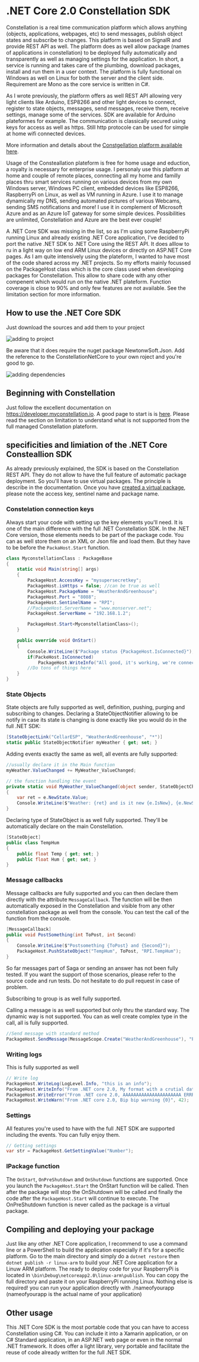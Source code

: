 # .NET Core 2.0 Constellation SDK
Constellation is a real time communication platform which allows anything (objects, applications, webpages, etc) to send messages, publish object states and subscribe to changes. This platform is based on SignalR and provide REST API as well. The platform does as well allow package (names of applications in constellation) to be deployed fully automatically and transparently as well as managing settings for the application. In short, a service is running and takes care of the plumbing, download packages, install and run them in a user context. The platform is fully functional on Windows as well on Linux for both the server and the client side. Requirement are Mono as the core service is written in C#. 

As I wrote previously, the platform offers as well REST API allowing very light clients like Arduino, ESP8266 and other light devices to connect, register to state objects, messages, send messages, receive them, receive settings, manage some of the services. SDK are available for Arduino plateformes for example. The communication is classically secured using keys for access as well as https. Still http protocole can be used for simple at home wifi connected devices.

More information and details about the [Constgellation platform available here](https://developer.myconstellation.io/plateforme/).

Usage of the Consteallation plateform is free for home usage and eduction, a royalty is necessary for enterprise usage. I personaly use this platform at home and couple of remote places, connecting all my home and familly places thru smart services running on various devices from my own Windows server, Windows PC client, embedded devices like ESP8266, RaspberryPi on Linux, as well as VM running in Azure. I use it to manage dynamically my DNS, sending automated pictures of various Webcams, sending SMS notifications and more! I use it in complement of Microsoft Azure and as an Azure IoT gateway for some simple devices. Possibilities are unlimited, Constellation and Azure are the best ever couple!

A .NET Core SDK was missing in the list, so as I'm using some RaspberryPi running Linux and already existing .NET Core application, I've decided to port the native .NET SDK to .NET Core using the REST API. It does alllow to ru in a light way on low end ARM Linux devices or directly on ASP.NET Core pages. As I am quite intensively using the plateform, I wanted to have most of the code shared across my .NET projects. So my efforts mainly focussed on the PackageHost class which is the core class used when developing packages for Constellation. This allow to share code with any other compenent which would run on the native .NET plateform. Function coverage is close to 90% and only few features are not available. See the limitation section for more information.  

## How to use the .NET Core SDK
Just download the sources and add them to your project

![adding to project](./docs/project.png)

Be aware that it does require the nuget package NewtonwSoft.Json.
Add the reference to the ConstellationNetCore to your own roject and you're good to go.

![adding dependencies](./docs/project2.png)

## Beginning with Constellation
Just follow the excellent documentation on https://developer.myconstellation.io. A good page to start is is [here](https://developer.myconstellation.io/getting-started/creez-votre-premier-package-constellation-en-csharp/). Please read the section on limitation to understand what is not supported from the full managed Constellation plateform.

## specificities and limiation of the .NET Core Consteallion SDK
As already previously explained, the SDK is based on the Constellation REST API. They do not allow to have the full feature of automatic package deployment. So you'll have to use virtual packages. The principle is  describe in the documentation. Once you have [created a virtual package](https://developer.myconstellation.io/concepts/sentinels-packages-virtuels/), please note the access key, sentinel name and package name.

### Constelation connection keys 
Always start your code with setting up the key elements you'll need. It is one of the main difference with the full .NET Constellation SDK. In the .NET Core version, those elements needs to be part of the package code. You can as well store them on an XML or Json file and load them. But they have to be before the ```PackaHost.Start``` function.

```C#
class MyconstellationClass : PackageBase
{
    static void Main(string[] args)
    {
        PackageHost.AccessKey = "mysupersecretkey";
        PackageHost.isHttps = false; //can be true as well
        PackageHost.PackageName = "WeatherAndGreenhouse";
        PackageHost.Port = "8088";
        PackageHost.SentinelName = "RPI";
        //PackageHost.ServerName = "www.monserver.net";
        PackageHost.ServerName = "192.168.1.2";

        PackageHost.Start<MyconstellationClass>();        
    }

    public override void OnStart()
    {
        Console.WriteLine($"Package status {PackageHost.IsConnected}");
        if(PackeHost.IsConnected)
            PackageHost.WriteInfo("All good, it's working, we're connected");
        //Do tons of things here
    }
}
``` 

### State Objects 
State objects are fully supported as well, definition, pushing, purging and subscribing to changes.
Declaring a StateObjectNotifier allowing to be notify in case its state is changing is done exactly like you would do in the full .NET SDK:
```C#
[StateObjectLink("CellarESP", "WeatherAndGreenhouse", "*")]
static public StateObjectNotifier myWeather { get; set; }
```
Adding events exactly the same as well, all events are fully supported:
```C#
//usually declare it in the Main function
myWeather.ValueChanged += MyWeather_ValueChanged;

// the function handling the event
private static void MyWeather_ValueChanged(object sender, StateObjectChangedEventArgs e)
{
    var ret = e.NewState.Value;            
    Console.WriteLine($"Weather: {ret} and is it new {e.IsNew}, {e.NewState.LastUpdate}");
}
```
Declaring type of StateObject is as well fully supported. They'll be automatically declare on the main Constellation.
```C#
[StateObject]
public class TempHum
{
    public float Temp { get; set; }
    public float Hum { get; set; }
}
```

### Message callbacks
Message callbacks are fully supported and you can then declare them directly with the attribute ```MessageCallback```. The function will be then automatically exposed in the Constellation and visible from any other constellation package as well from the console. You can test the call of the function from the console.

```C#
[MessageCallback]
public void PostSomething(int ToPost, int Second)
{
    Console.WriteLine($"Postsomething {ToPost} and {Second}");
    PackageHost.PushStateObject("TempHum", ToPost, "RPI.TempHum");
}
```

So far messages part of Saga or sending an answer has not been fully tested. If you want the support of those scenarios, please refer to the source code and run tests. Do not hesitate to do pull request in case of problem.

Subscribing to group is as well fully supported.

Calling a message is as well supported but only thru the standard way. The dynamic way is not supported. You can as well create complex type in the call, all is fully supported.

```C#
//Send message with standard method
PackageHost.SendMessage(MessageScope.Create("WeatherAndGreenhouse"), "PostSomething", new object[] { ToPost as System.Int32, Second as System.Int32 }); 
```
### Writing logs
This is fully supported as well
```C#
// Write log
PackageHost.WriteLog(LogLevel.Info, "this is an info");
PackageHost.WriteInfo("From .NET core 2.0, My format with a crutial data: {0}", "crutial data");
PackageHost.WriteError("From .NET core 2.0, AAAAAAAAAAAAAAAAAAAAAA ERRRRRRROOOORRRRR");
PackageHost.WriteWarn("From .NET core 2.0, Bip bip warning {0}", 42);
```

### Settings
All features you're used to have with the full .NET SDK are supported including the events. You can fully enjoy them.
```C#
// Getting settings
var str = PackageHost.GetSettingValue("Number"); 
```

### IPackage function
The ```OnStart```, ```OnPreShutdown``` and ```OnShutdown``` functions are supported. Once you launch the ```PackageHost.Start``` the OnStart function will be called. Then after the package will stop the OnShutdown will be called and finally the code after the ```PackageHost.Start``` will continue to execute. The OnPreShutdown function is never called as the package is a virtual package.

## Compiling and deploying your package
Just like any other .NET Core application, I recommend to use a command line or a PowerShell to build the application especially if it's for a specific platform.
Go to the main directory and simply do a ```dotnet restore``` then ```dotnet publish -r linux-arm``` to build your .NET Core application for a Linuw ARM platform.
The ready to deploy code for your RaspberryPi is located in ```\bin\Debug\netcoreapp2.0\linux-arm\publish```. You can copy the full directory and paste it on your RaspberryPi running Linux. Nothing else is required! you can run your application directly with ./nameofyourapp (nameofyourapp is the actual name of your application)

## Other usage
This .NET Core SDK is the most portable code that you can have to access Constellation using C#. You can include it into a Xamarin application, or on C# Standard application, in an ASP.NET web page or even in the normal .NET framework. It does offer a light library, very portable and facilitate the reuse of code already written for the full .NET SDK. 

